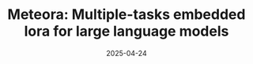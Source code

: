 ---
title: "Meteora: Multiple-tasks embedded lora for large language models"
collection: publications
permalink: /publication/2025-04-24
date: 2025-04-24
category: conferences
venue: 'International Conference on Learning Representations'
citation: 'Xu, Jingwei; Lai, Junyu; Huang, Yunpeng;. (2025). Meteora: Multiple-tasks embedded lora for large language models.  International Conference on Learning Representations '
---